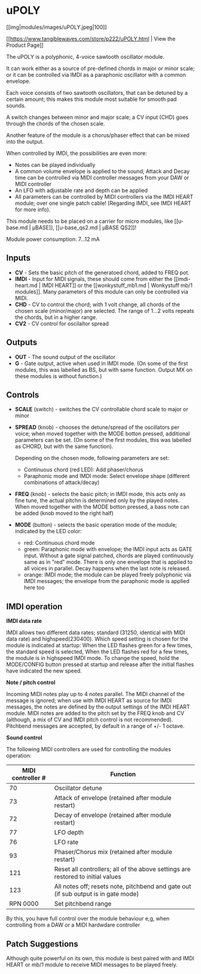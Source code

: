 # uPOLY

[[img|modules/images/uPOLY.jpeg|100]]

[[https://www.tangiblewaves.com/store/p222/uPOLY.html | View the Product Page]]

The uPOLY is a polyphonic, 4-voice sawtooth oscillator module.

It can work either as a source of pre-defined chords in major or minor scale; or it can be controlled via IMDI as a paraphonic oscillator with a common envelope.

Each voice consists of two sawtooth oscillators, that can be detuned by a certain amount; this makes this module most suitable for smooth pad sounds.

A switch changes between minor and major scale; a CV input (CHD) goes through the chords of the chosen scale.

Another feature of the module is a chorus/phaser effect that can be mixed into the output.

When controlled by IMDI, the possibilities are even more:
* Notes can be played individually
* A common volume envelope is applied to the sound; Attack and Decay time can be controlled via MIDI controller messages from your DAW or MIDI controller
* An LFO with adjustable rate and depth can be applied
* All parameters can be controlled by MIDI controllers via the IMDI HEART module; over one single patch cable! (Regarding IMDI, see IMDI HEART for more info).

This module needs to be placed on a carrier for micro modules, like  [[u-base.md | µBASE]],  [[u-base_qs2.md | µBASE QS2]]!

Module power consumption: 7...12 mA

## Inputs
* **CV** - Sets the basic pitch of the generatoed chord, added to FREQ pot.
* **IMDI** - Input for MIDI signals, these should come from either the [[imdi-heart.md | IMDI HEART]] or the [[wonkystuff_mb1.md | Wonkystuff mb/1 modules]]. Many parameters of this module can only be controlled via MIDI.
* **CHD** - CV to control the chord; with 1 volt change, all chords of the chosen scale (minor/major) are selected. The range of 1...2 volts repeats the chords, but in a higher range.
* **CV2** - CV control for oscilaltor spread

## Outputs
* **OUT** - The sound output of the oscillator
* **G** - Gate output, active when used in IMDI mode. (On some of the first modules, this was labelled as BS, but with same function. Output MX on these modules is without function.)

## Controls
* **SCALE** (switch) - switches the CV controllable chord scale to major or minor
* **SPREAD** (knob) - chooses the detune/spread of the oscillators per voice; when moved together with the MODE botton pressed, additional parameters can be set. (On some of the first modules, this was labelled as CHORD, but with the same function).

  Depending on the chosen mode, following parameters are set:
  - Continuous chord (red LED): Add phaser/chorus
  - Paraphonic mode and IMDI mode: Select envelope shape (different combinations of attack/decay)
* **FREQ** (knob) - selects the basic pitch; in IMDI mode, this acts only as fine tune, the actual pitchn is determined only by the played notes. When moved together with the MODE botton pressed, a bass note can be added (knob moved to the right half)
* **MODE** (button) - selects the basic operation mode of the module; indicated by the LED color:
  - red: Continuous chord mode
  - green: Paraphonic mode with envelope; the IMDI input acts as GATE input. Without a gate signal patched, chords are played continuously same as in "red" mode. There is only one envelope that is applied to all voices in parallel. Decay happens when the last note is released.
  - orange: IMDI mode; the module can be played freely polyphonic via IMDI messages; the envelope from the paraphonic mode is applied here too

## IMDI operation

**IMDI data rate**

IMDI allows two different data rates; standard (31250, identical with MIDI data rate) and highspeed(230400). Which speed setting is chosen for the module is indicated at startup: When the LED flashes green for a few times, the standard speed is selected, When the LED flashes red for a few times, the module is in highspeed IMDI mode. To change the speed, hold the MODE/CONFIG button pressed at startup and release after the initial flashes have indicated the new speed.

**Note / pitch control**

Incoming MIDI notes play up to 4 notes parallel. The MIDI channel of the message is ignored; when use with IMDI HEART as source for IMDI messages, the notes are defined by the output settings of the IMDI HEART module.
MIDI notes are added to the pitch set by the FREQ knob and CV (although, a mix of CV and IMDI pitch control is not recommended).
Pitchbend messages are accepted, by default in a range of +/- 1 octave.

**Sound control**

The following MIDI controllers are used for controlling the modules operation:

|MIDI controller #|Function|
|--------------|-----------|
|70|Oscillator detune|
|73|Attack of envelope (retained after module restart)|
|72|Decay of envelope (retained after module restart)|
|77|LFO depth|
|76|LFO rate|
|93|Phaser/Chorus mix (retained after module restart)|
|121|Reset all controllers; all of the above settings are restored to initial values| 
|123 |All notes off; resets note, pitchbend and gate out (if sub output is in gate mode)
|RPN 0000|Set pitchbend range|

By this, you have full control over the module behaviour e,g, when controlling from a DAW or a MIDI hardwdare controller

## Patch Suggestions
Although quite powerful on its own, this module is best paired with and IMDI HEART or mb/1 module to receive MIDI messages to be played freely.

